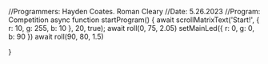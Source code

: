 //Programmers: Hayden Coates.  Roman Cleary 
//Date: 5.26.2023
//Program: Competition
async function startProgram() {
	await scrollMatrixText('Start!', { r: 10, g: 255, b: 10 }, 20, true);
	await roll(0, 75, 2.05)
	setMainLed({ r: 0, g: 0, b: 90 })
	await roll(90, 80, 1.5)

}
	